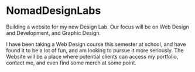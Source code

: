 # NomadDesignLabs
Building a website for my new Design Lab. Our focus will be on Web Design and Development, and Graphic Design.

I have been taking a Web Design course this semester at school, and have found it to be a lot of fun, and am looking to pursue it more seriously.
The Website will be a place where potential clients can access my portfolio, contact me, and even find some merch at some point.
